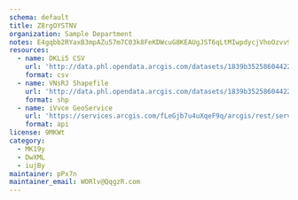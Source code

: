 ```yaml
---
schema: default
title: Z8rgOYSTNV 
organization: Sample Department 
notes: E4gqbb2RYaxB3mpAZu57m7C03k8FeKDWcuG8KEAUgJST6qLtMIwpdycjVhoOzvv9aOiGyMf1VdQwWFXIPsPeRSiN zl5Q6lsXntB 
resources:
  - name: DKLi5 CSV
    url: 'http://data.phl.opendata.arcgis.com/datasets/1839b35258604422b0b520cbb668df0d_0.csv'
    format: csv
  - name: VNsRJ Shapefile
    url: 'http://data.phl.opendata.arcgis.com/datasets/1839b35258604422b0b520cbb668df0d_0.zip'
    format: shp
  - name: iVvce GeoService
    url: 'https://services.arcgis.com/fLeGjb7u4uXqeF9q/arcgis/rest/services/Air_Monitoring_Stations/FeatureServer/0/query'
    format: api
license: 9MKWt 
category:
  - MK19y 
  - DwXML 
  - iujBy 
maintainer: pPx7n  
maintainer_email: WORlv@QqgzR.com
---
```

